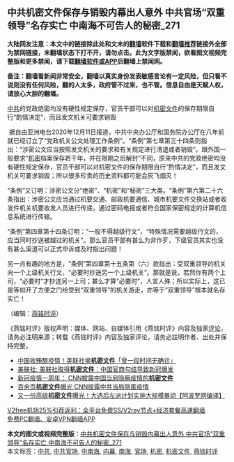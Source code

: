  <h2>中共机密文件保存与销毁内幕出人意外 中共官场“双重领导”名存实亡 中南海不可告人的秘密_271</h2> <p class="notice"><b>大陆网友注意：本文中的链接除此处和文末的<a href="https://github.com/bannedbook/fanqiang" >翻墙</a>软件下载和<a href="https://github.com/killgcd/justmysocks/blob/master/README.md">翻墙推荐</a>链接外全部为禁网链接，未翻墙状态下打不开，请勿点击。此为文字版禁闻，欲看图文视频完整版和更多禁闻，请下载<a href="https://github.com/bannedbook/fanqiang">翻墙软件或APP</a>后翻墙上禁闻网。</p><p>备注：翻墙看新闻非常安全，翻墙以真实身份发表敏感言论有一定风险，但只看不说则没有任何风险，翻的人太多，政府管不过来，也不管。信息自由是天赋人权，请放心大胆的翻墙。</b></p>  <div class="entry">  <p></p> <p><a href="https://www.bannedbook.org/bnews/tag/%e4%b8%ad%e5%85%b1/" class="st_tag internal_tag" rel="tag" title="标签 中共 下的日志">中共</a>的党政绝密均没有硬性规定保存&#65292;官员干部可以对<a href="https://www.bannedbook.org/bnews/tag/%E6%9C%BA%E5%AF%86%E6%96%87%E4%BB%B6/" class="st_tag internal_tag" rel="tag" title="标签 机密文件 下的日志">机密文件</a>的保存期限自行&#8220;酌情决定&#8221;&#65292;而且发文机关可要求销毁</p> <p>&nbsp;据自由亚洲电台2020年12月11日报道&#65292;中共中央办公厅和国务院办公厅在八年前就已经订立了&#8220;党政机关公文处理工作条例&#8221;&#12290;&#8220;条例&#8221;第七章第三十四条则指出&#65306;&#8220;涉密公文应当按照发文机关的要求和有关规定进行清退或者销毁&#8221;&#12290;跟外国一般要求&#8220;<a href="https://www.bannedbook.org/bnews/tag/%E6%9C%BA%E5%AF%86/" class="st_tag internal_tag" rel="tag" title="标签 机密 下的日志">机密</a>档案保存若干年&#65292;并在限期之后解封&#8221;不同&#65292;原来中共的党政绝密均没有硬性规定保存&#65292;官员干部可以对机密文件的保存期限自行&#8220;酌情决定&#8221;&#65292;而且发文机关可要求销毁&#65307;所以很多珍贵的历史资料都可能会灰飞烟灭&#65281;</p>  <p>   &#8220;条例&#8221;又订明&#65306;涉密公文分&#8220;绝密&#8221;&#12289;&#8220;机密&#8221;和&#8220;秘密&#8221;三大类&#12290;&#8220;条例&#8221;第六第二十六条指出&#65306;涉密公文应当通过机要交通&#12289;邮政机要通信&#12289;城市机要文件交换站或者收发件机关机要收发人员进行传递&#65292;通过密码电报或者符合国家保密规定的计算机信息系统进行传输&#12290;</p> <p>&#8220;条例&#8221;第四章第十四条订明&#65306;&#8220;一般不得越级行文&#8221;&#65292;&#8220;特殊情况需要越级行文的&#65292;应当同时抄送被越过的机关&#8221;&#12290;那么官员干部有甚么为非作歹&#65292;下级官员其实也没有甚么渠道可以正式申诉或及时指出问题&#65281;</p> <p>另一点有趣的地方是&#65292;&#8220;条例&#8221;第四章第十五条第&#65288;六&#65289;款指出&#65306;受双重领导的机关向一个上级机关行文&#65292;&#8220;必要时抄送另一个上级机关&#8221;&#12290;那就是说&#65292;若然你有两个上司&#65292;&#8220;必要时&#8221;才抄送另一上司&#65307;甚么才算&#8220;必要时&#8221;&#65292;人言人殊&#65307;所以实际上&#65292;这已是等如开了方便之门给受到&#8220;双重领导&#8221;的机关游走&#65292;亦等于&#8220;双重领导&#8221;根本就名存实亡&#65281;</p>  <p>&#65288;编辑&#65306;<a href="https://www.bannedbook.org/bnews/tag/%e7%87%95%e9%93%ad%e6%97%b6%e8%af%84/" class="st_tag internal_tag" rel="tag" title="标签 燕铭时评 下的日志">燕铭时评</a>&#65289;</p> <p>&#12298;燕铭时评&#12299;版权声明&#65306;媒体&#12289;网站&#12289;自媒体引用&#12298;燕铭时评&#12299;内容及独家<span class='wp_keywordlink_affiliate'><a href="https://www.bannedbook.org/bnews/comments/" title="新闻评论" target="_blank">评论</a></span>&#65292;请务必注明来源&#65307;转载&#12298;燕铭时评&#12299;内容及独家评论&#65292;请务必註明作者&#12289;出处并保持完整&#12290; </p> <ul class='op-related-articles' title='相关阅读'> <li><a href='https://www.bannedbook.org/bnews/topimagenews/20201204/1441871.html' target='_blank'>中国收贿酿疫情！美联社揭<b>机密文件</b>「曾一段时间无确诊」</a></li> <li><a href='https://www.bannedbook.org/bnews/baitai/20201204/1441669.html' target='_blank'>美联社: 美联社取得<b>机密文件</b>：中国官商勾结导致新冠爆发</a></li> <li><a href='https://www.bannedbook.org/bnews/headline/20201202/1440447.html' target='_blank'>新冠疫情一周年： CNN披露中国当局隐瞒疫情的<b>机密文件</b></a></li> <li><a href='https://www.bannedbook.org/bnews/comments/20201201/1440258.html' target='_blank'>百余页<b>机密文件</b>曝光 CNN披露中共当局隐匿疫情</a></li> <li><a href='https://www.bannedbook.org/bnews/cnnews/20201031/1423399.html' target='_blank'>又一份高级<b>机密文件</b>曝光！大选后左派计划实施大规模暴动【阿波罗网编译】</a></li> </ul> <p class="texttj"> <a href="https://www.bannedbook.org/forum23/topic22702.html" target="_blank">V2free机场25%引荐返利：全平台免费SS/V2ray节点+经济套餐高速翻墙</a><br/> <a href="https://github.com/bannedbook/fanqiang/wiki/%E7%A6%81%E9%97%BB%E7%BD%91%E5%AE%89%E5%8D%93%E7%BF%BB%E5%A2%99%E6%96%B0%E9%97%BBAPP" target="_blank">免费PC翻墙、安卓VPN翻墙APP</a></p><p> </p> <a name='sharetosocial'></a>       <div><b>本文的图文或视频完整版</b>：<a href='https://www.bannedbook.org/bnews/comments/20201216/1448992.html'>中共机密文件保存与销毁内幕出人意外 中共官场“双重领导”名存实亡 中南海不可告人的秘密_271</a></div>  </div><!--END ENTRY--> <div class="postfooter"> <div>本文标签：<a href="https://www.bannedbook.org/bnews/tag/%e4%b8%ad%e5%85%b1/" rel="tag">中共</a>, <a href="https://www.bannedbook.org/bnews/tag/%E4%B8%AD%E5%85%B1%E5%AE%98%E5%9C%BA/" rel="tag">中共官场</a>, <a href="https://www.bannedbook.org/bnews/tag/%e4%b8%ad%e5%8d%97%e6%b5%b7/" rel="tag">中南海</a>, <a href="https://www.bannedbook.org/bnews/tag/%E5%86%85%E5%B9%95/" rel="tag">内幕</a>, <a href="https://www.bannedbook.org/bnews/tag/%e5%8d%97%e6%b5%b7/" rel="tag">南海</a>, <a href="https://www.bannedbook.org/bnews/tag/%E5%AE%98%E5%9C%BA/" rel="tag">官场</a>, <a href="https://www.bannedbook.org/bnews/tag/%E6%9C%BA%E5%AF%86/" rel="tag">机密</a>, <a href="https://www.bannedbook.org/bnews/tag/%E6%9C%BA%E5%AF%86%E6%96%87%E4%BB%B6/" rel="tag">机密文件</a>, <a href="https://www.bannedbook.org/bnews/tag/%e7%87%95%e9%93%ad%e6%97%b6%e8%af%84/" rel="tag">燕铭时评</a></div>  </div><!--END POSTFOOTER--> 